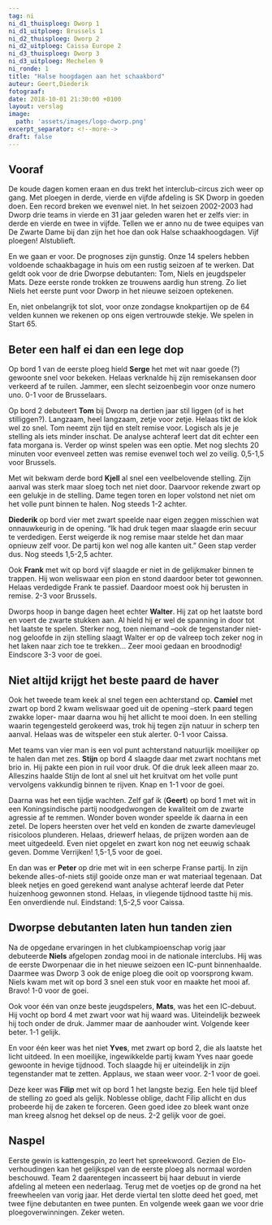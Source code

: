 ```yaml
---
tag: ni
ni_d1_thuisploeg: Dworp 1
ni_d1_uitploeg: Brussels 1
ni_d2_thuisploeg: Dworp 2
ni_d2_uitploeg: Caissa Europe 2
ni_d3_thuisploeg: Dworp 3
ni_d3_uitploeg: Mechelen 9
ni_ronde: 1
title: "Halse hoogdagen aan het schaakbord"
auteur: Geert,Diederik
fotograaf:
date: 2018-10-01 21:30:00 +0100
layout: verslag
image:
  path: 'assets/images/logo-dworp.png'
excerpt_separator: <!--more-->
draft: false
---
```

## Vooraf

De koude dagen komen eraan en dus trekt het interclub-circus zich weer op gang. Met ploegen in derde, vierde en vijfde afdeling is SK Dworp in goeden doen. Een record breken we evenwel niet. In het seizoen 2002-2003 had Dworp drie teams in vierde en 31 jaar geleden waren het er zelfs vier: in derde en vierde en twee in vijfde. Tellen we er anno nu de twee equipes van De Zwarte Dame bij dan zijn het hoe dan ook Halse schaakhoogdagen. Vijf ploegen! Alstublieft.<!--more-->

En we gaan er voor. De prognoses zijn gunstig. Onze 14 spelers hebben voldoende schaakbagage in huis om een rustig seizoen af te werken. Dat geldt ook voor de drie Dworpse debutanten: Tom, Niels en jeugdspeler Mats. Deze eerste ronde trokken ze trouwens aardig hun streng. Zo liet Niels het eerste punt voor Dworp in het nieuwe seizoen optekenen.

En, niet onbelangrijk tot slot, voor onze zondagse knokpartijen op de 64 velden kunnen we rekenen op ons eigen vertrouwde stekje. We spelen in Start 65.

## Beter een half ei dan een lege dop

Op bord 1 van de eerste ploeg hield **Serge** het met wit naar goede (?) gewoonte snel voor bekeken. Helaas verknalde hij zijn remisekansen door verkeerd af te ruilen. Jammer, een slecht seizoenbegin voor onze numero uno. 0-1 voor de Brusselaars.

Op bord 2 debuteert **Tom** bij Dworp na dertien jaar stil liggen (of is het stilliggen?). Langzaam, heel langzaam, zetje voor zetje. Helaas tikt de klok wel zo snel. Tom neemt zijn tijd en stelt remise voor. Logisch als je je stelling als iets minder inschat. De analyse achteraf leert dat dit echter een fata morgana is. Verder op winst spelen was een optie. Met nog slechts 20 minuten voor evenveel zetten was remise evenwel toch wel zo veilig. 0,5-1,5 voor Brussels.

Met wit bekwam derde bord **Kjell** al snel een veelbelovende stelling. Zijn aanval was sterk maar sloeg toch net niet door. Daarvoor rekende zwart op een gelukje in de stelling. Dame tegen toren en loper volstond net niet om het volle punt binnen te halen. Nog steeds 1-2 achter.

**Diederik** op bord vier met zwart speelde naar eigen zeggen misschien wat onnauwkeurig in de opening. “Ik had druk tegen maar slaagde erin secuur te verdedigen. Eerst weigerde ik nog remise maar stelde het dan maar opnieuw zelf voor. De partij kon wel nog alle kanten uit.” Geen stap verder dus. Nog steeds 1,5-2,5 achter.

Ook **Frank** met wit op bord vijf slaagde er niet in de gelijkmaker binnen te trappen.  Hij won weliswaar een pion en stond daardoor beter tot gewonnen. Helaas verdedigde Frank te passief. Daardoor moest ook hij berusten in remise. 2-3 voor Brussels.

Dworps hoop in bange dagen heet echter **Walter**. Hij zat op het laatste bord en voert de zwarte stukken aan. Al hield hij er wel de spanning in door tot het laatste te spelen. Sterker nog, toen niemand –ook de tegenstander niet- nog geloofde in zijn stelling slaagt Walter er op de valreep toch zeker nog in het laken naar zich toe te trekken… Zeer mooi gedaan en broodnodig! Eindscore 3-3 voor de goei.

## Niet altijd krijgt het beste paard de haver

Ook het tweede team keek al snel tegen een achterstand op. **Camiel** met zwart op bord 2 kwam weliswaar goed uit de opening –sterk paard tegen zwakke loper- maar daarna wou hij het allicht te mooi doen. In een stelling waarin tegengesteld gerokeerd was, trok hij tegen zijn natuur in scherp ten aanval. Helaas was de witspeler een stuk alerter. 0-1 voor Caissa.

Met teams van vier man is een vol punt achterstand natuurlijk moeilijker op te halen dan met zes. **Stijn** op bord 4 slaagde daar met zwart nochtans met brio in. Hij pakte een pion in ruil voor druk. Of die druk leek alleen maar zo. Alleszins haalde Stijn de lont al snel uit het kruitvat om het volle punt vervolgens vakkundig binnen te rijven. Knap en 1-1 voor de goei.

Daarna was het een tijdje wachten. Zelf gaf ik (**Geert**) op bord 1 met wit in een Koningsindische partij noodgedwongen de kwaliteit om de zwarte agressie af te remmen. Wonder boven wonder speelde ik daarna in een zetel. De lopers heersten over het veld en konden de zwarte damevleugel risicoloos plunderen. Helaas, driewerf helaas, de prijzen worden aan de meet uitgedeeld. Even niet opgelet en zwart kon nog net eeuwig schaak geven. Domme Verrijken! 1,5-1,5 voor de goei.

En dan was er **Peter** op drie met wit in een scherpe Franse partij. In zijn bekende alles-of-niets stijl gooide onze man er wat materiaal tegenaan. Dat bleek netjes en goed gerekend want analyse achteraf leerde dat Peter huizenhoog gewonnen stond. Helaas, in vliegende tijdnood tastte hij mis. Een onverdiende nul. Eindstand: 1,5-2,5 voor Caissa.

## Dworpse debutanten laten hun tanden zien

Na de opgedane ervaringen in het clubkampioenschap vorig jaar debuteerde **Niels** afgelopen zondag mooi in de nationale interclubs. Hij was de eerste Dworpenaar die in het nieuwe seizoen een IC-punt binnenhaalde. Daarmee was Dworp 3 ook de enige ploeg die ooit op voorsprong kwam. Niels kwam met wit op bord 3 snel een stuk voor en maakte het mooi af. Bravo! 1-0 voor de goei.

Ook voor één van onze beste jeugdspelers, **Mats**, was het een IC-debuut. Hij vocht op bord 4 met zwart voor wat hij waard was. Uiteindelijk bezweek hij toch onder de druk. Jammer maar de aanhouder wint. Volgende keer beter. 1-1 gelijk.

En voor één keer was het niet **Yves**, met zwart op bord 2, die als laatste het licht uitdeed. In een moeilijke, ingewikkelde partij kwam Yves naar goede gewoonte in hevige tijdnood. Toch slaagde hij er uiteindelijk in zijn tegenstander mat te zetten. Applaus, we staan weer voor. 2-1 voor de goei.

Deze keer was **Filip** met wit op bord 1 het langste bezig. Een hele tijd bleef de stelling zo goed als gelijk. Noblesse oblige, dacht Filip allicht en dus probeerde hij de zaken te forceren. Geen goed idee zo bleek want onze man kreeg alsnog het deksel op de neus. 2-2 gelijk voor de goei.

## Naspel

Eerste gewin is kattengespin, zo leert het spreekwoord. Gezien de Elo-verhoudingen kan het gelijkspel van de eerste ploeg als normaal worden beschouwd. Team 2 daarentegen incasseert bij haar debuut in vierde afdeling al meteen een nederlaag. Terug met de voetjes op de grond na het freewheelen van vorig jaar. Het derde viertal ten slotte deed het goed, met twee fijne debutanten en twee punten. En volgende week gaan we voor drie ploegoverwinningen. Zeker weten.
